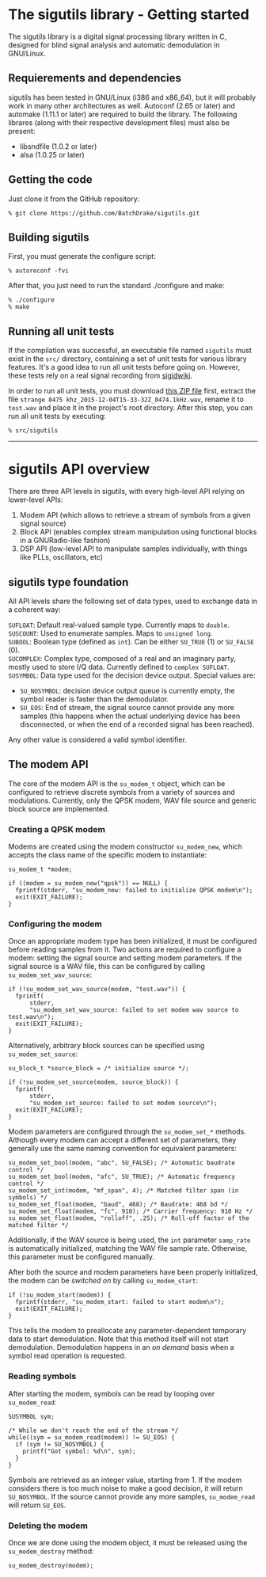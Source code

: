 # The sigutils library - Getting started

The sigutils library is a digital signal processing library written in C, designed for blind signal analysis and automatic demodulation in GNU/Linux.

## Requierements and dependencies
sigutils has been tested in GNU/Linux (i386 and x86_64), but it will probably work in many other architectures as well. Autoconf (2.65 or later) and automake (1.11.1 or later) are required to build the library. The following librares (along with their respective development files) must also be present:

* libsndfile (1.0.2 or later)
* alsa (1.0.25 or later)

## Getting the code
Just clone it from the GitHub repository:

```
% git clone https://github.com/BatchDrake/sigutils.git
```

## Building sigutils
First, you must generate the configure script:

```
% autoreconf -fvi
```

After that, you just need to run the standard ./configure and make:

```
% ./configure  
% make  
```

## Running all unit tests
If the compilation was successful, an executable file named `sigutils` must exist in the `src/` directory, containing a set of unit tests for various library features. It's a good idea to run all unit tests before going on. However, these tests rely on a real signal recording from [sigidwiki](http://www.sigidwiki.com).

In order to run all unit tests, you must download [this ZIP file](http://www.sigidwiki.com/images/3/36/Strange_4psk.zip) first, extract the file `strange 8475 khz_2015-12-04T15-33-32Z_8474.1kHz.wav`, rename it to `test.wav` and place it in the project's root directory. After this step, you can run all unit tests by executing:


```
% src/sigutils
```

---
# sigutils API overview
There are three API levels in sigutils, with every high-level API relying on lower-level APIs:

1. Modem API (which allows to retrieve a stream of symbols from a given signal source)
2. Block API (enables complex stream manipulation using functional blocks in a GNURadio-like fashion)
3. DSP API (low-level API to manipulate samples individually, with things like PLLs, oscillators, etc)

## sigutils type foundation
All API levels share the following set of data types, used to exchange data in a coherent way:

`SUFLOAT`: Default real-valued sample type. Currently maps to `double`.  
`SUSCOUNT`: Used to enumerate samples. Maps to `unsigned long`.  
`SUBOOL`: Boolean type (defined as `int`). Can be either `SU_TRUE` (1) or `SU_FALSE` (0).  
`SUCOMPLEX`: Complex type, composed of a real and an imaginary party, mostly used to store I/Q data. Currently defined to `complex SUFLOAT`.  
`SUSYMBOL`: Data type used for the decision device output. Special values are:
* `SU_NOSYMBOL`: decision device output queue is currently empty, the symbol reader is faster than the demodulator.
* `SU_EOS`: End of stream, the signal source cannot provide any more samples (this happens when the actual underlying device has been disconnected, or when the end of a recorded signal has been reached).

Any other value is considered a valid symbol identifier.


## The modem API
The core of the modem API is the `su_modem_t` object, which can be configured to retrieve discrete symbols from a variety of sources and modulations. Currently, only the QPSK modem, WAV file source and generic block source are implemented.

### Creating a QPSK modem
Modems are created using the modem constructor `su_modem_new`, which accepts the class name of the specific modem to instantiate:

```
su_modem_t *modem;  
	
if ((modem = su_modem_new("qpsk")) == NULL) {  
  fprintf(stderr, "su_modem_new: failed to initialize QPSK modem\n");  
  exit(EXIT_FAILURE);  
}
```

### Configuring the modem
Once an appropriate modem type has been initialized, it must be configured before reading samples from it. Two actions are required to configure a modem: setting the signal source and setting modem parameters. If the signal source is a WAV file, this can be configured by calling `su_modem_set_wav_source`:

```
if (!su_modem_set_wav_source(modem, "test.wav")) {
  fprintf(
      stderr,
      "su_modem_set_wav_source: failed to set modem wav source to test.wav\n");
  exit(EXIT_FAILURE);
}
```

Alternatively, arbitrary block sources can be specified using `su_modem_set_source`:

```
su_block_t *source_block = /* initialize source */;

if (!su_modem_set_source(modem, source_block)) {
  fprintf(
      stderr,
      "su_modem_set_source: failed to set modem source\n");
  exit(EXIT_FAILURE);
}
```

Modem parameters are configured through the `su_modem_set_*` methods. Although every modem can accept a different set of parameters, they generally use the same naming convention for equivalent parameters:

```
su_modem_set_bool(modem, "abc", SU_FALSE); /* Automatic baudrate control */
su_modem_set_bool(modem, "afc", SU_TRUE); /* Automatic frequency control */
su_modem_set_int(modem, "mf_span", 4); /* Matched filter span (in symbols) */
su_modem_set_float(modem, "baud", 468); /* Baudrate: 468 bd */
su_modem_set_float(modem, "fc", 910); /* Carrier frequency: 910 Hz */
su_modem_set_float(modem, "rolloff", .25); /* Roll-off factor of the matched filter */
```

Additionally, if the WAV source is being used, the `int` parameter `samp_rate` is automatically initialized, matching the WAV file sample rate. Otherwise, this parameter must be configured manually.

After both the source and modem parameters have been properly initialized, the modem can be *switched on* by calling `su_modem_start`:

```
if (!su_modem_start(modem)) {
  fprintf(stderr, "su_modem_start: failed to start modem\n");
  exit(EXIT_FAILURE);
}
```

This tells the modem to preallocate any parameter-dependent temporary data to start demodulation. Note that this method itself will not start demodulation. Demodulation happens in an *on demand* basis when a symbol read operation is requested. 

### Reading symbols
After starting the modem, symbols can be read by looping over `su_modem_read`:

```
SUSYMBOL sym;

/* While we don't reach the end of the stream */
while((sym = su_modem_read(modem)) != SU_EOS) {
  if (sym != SU_NOSYMBOL) {
    printf("Got symbol: %d\n", sym);
  }
}

```

Symbols are retrieved as an integer value, starting from 1. If the modem considers there is too much noise to make a good decision, it will return `SU_NOSYMBOL`. If the source cannot provide any more samples, `su_modem_read` will return `SU_EOS`.

### Deleting the modem
Once we are done using the modem object, it must be released using the `su_modem_destroy` method:

```
su_modem_destroy(modem);
```
